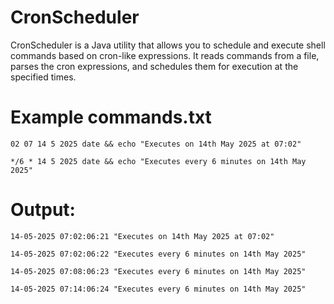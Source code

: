 # CronScheduler
CronScheduler is a Java utility that allows you to schedule and execute shell commands based on cron-like expressions. It reads commands from a file, parses the cron expressions, and schedules them for execution at the specified times.

# Example commands.txt
```
02 07 14 5 2025 date && echo "Executes on 14th May 2025 at 07:02"

*/6 * 14 5 2025 date && echo "Executes every 6 minutes on 14th May 2025"
```

# Output:
```
14-05-2025 07:02:06:21 "Executes on 14th May 2025 at 07:02"

14-05-2025 07:02:06:22 "Executes every 6 minutes on 14th May 2025"

14-05-2025 07:08:06:23 "Executes every 6 minutes on 14th May 2025"

14-05-2025 07:14:06:24 "Executes every 6 minutes on 14th May 2025"
```
